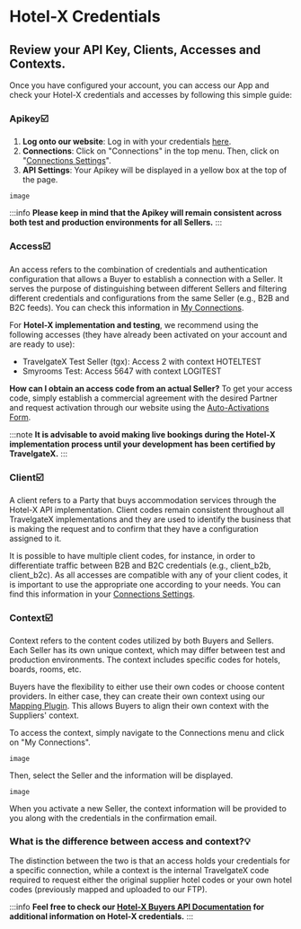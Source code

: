 ﻿---
sidebar_position: 8
---

# Hotel-X Credentials

## Review your API Key, Clients, Accesses and Contexts.

Once you have configured your account, you can access our App and check your Hotel-X credentials and accesses by following this simple guide:

### Apikey☑️
1. **Log onto our website**: Log in with your credentials [here](https://www.travelgatex.com/).
1. **Connections**: Click on "Connections" in the top menu. Then, click on "[Connections Settings](https://www.travelgatex.com/)".
1. **API Settings**: Your Apikey will be displayed in a yellow box at the top of the page.

```
image
```

:::info
**Please keep in mind that the Apikey will remain consistent across both test and production environments for all Sellers.**
:::

### Access☑️
An access refers to the combination of credentials and authentication configuration that allows a Buyer to establish a connection with a Seller. It serves the purpose of distinguishing between different Sellers and filtering different credentials and configurations from the same Seller (e.g., B2B and B2C feeds). You can check this information in [My Connections](https://app.travelgatex.com/connections/myconnections).

For **Hotel-X implementation and testing**, we recommend using the following accesses (they have already been activated on your account and are ready to use):
* TravelgateX Test Seller (tgx): Access 2 with context HOTELTEST
* Smyrooms Test: Access 5647 with context LOGITEST

**How can I obtain an access code from an actual Seller?**
To get your access code, simply establish a commercial agreement with the desired Partner and request activation through our website using the [Auto-Activations Form](https://knowledge.travelgate.com/auto-activations-quickguide).

:::note
**It is advisable to avoid making live bookings during the Hotel-X implementation process until your development has been certified by TravelgateX.**
:::

### Client☑️

A client refers to a Party that buys accommodation services through the Hotel-X API implementation. Client codes remain consistent throughout all TravelgateX implementations and they are used to identify the business that is making the request and to confirm that they have a configuration assigned to it.

It is possible to have multiple client codes, for instance, in order to differentiate traffic between B2B and B2C credentials (e.g., client_b2b, client_b2c). As all accesses are compatible with any of your client codes, it is important to use the appropriate one according to your needs. You can find this information in your [Connections Settings](https://knowledge.travelgate.com/connections-settings).

### Context☑️

Context refers to the content codes utilized by both Buyers and Sellers. Each Seller has its own unique context, which may differ between test and production environments. The context includes specific codes for hotels, boards, rooms, etc.

Buyers have the flexibility to either use their own codes or choose content providers. In either case, they can create their own context using our [Mapping Plugin](https://docs.travelgatex.com/connectiontypesbuyers/hotel-x/plugins/mapping/). This allows Buyers to align their own context with the Suppliers' context. 

To access the context, simply navigate to the Connections menu and click on "My Connections".

```
image
```

Then, select the Seller and the information will be displayed.

```
image
```

When you activate a new Seller, the context information will be provided to you along with the credentials in the confirmation email.

### What is the difference between access and context?💡
The distinction between the two is that an access holds your credentials for a specific connection, while a context is the internal TravelgateX code required to request either the original supplier hotel codes or your own hotel codes (previously mapped and uploaded to our FTP).

:::info 
**Feel free to check our [Hotel-X Buyers API Documentation](https://docs.travelgatex.com/connectiontypesbuyers/hotel-x/concepts/basicconcepts/supplier-access-client-context/) for additional information on Hotel-X credentials.**
:::
